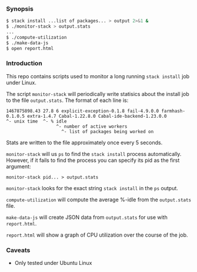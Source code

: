 
### Synopsis

```sh
$ stack install ...list of packages... > output 2>&1 &
$ ./monitor-stack > output.stats
...
$ ./compute-utilization
$ ./make-data-js
$ open report.html
```

### Introduction

This repo contains scripts used to monitor a long running `stack install`
job under Linux.

The script `monitor-stack` will periodically write statisics about the install job to the file `output.stats`. The format of each line is:

    1467875898.43 27.8 6 explicit-exception-0.1.8 fail-4.9.0.0 farmhash-0.1.0.5 extra-1.4.7 Cabal-1.22.8.0 Cabal-ide-backend-1.23.0.0
    ^- unix time  ^- % idle
                       ^- number of active workers
                         ^- list of packages being worked on

Stats are written to the file approximately once every 5 seconds.

`monitor-stack` will us `ps` to find the `stack install` process automatically.
However, if it fails to find the process you can specify its pid as the first argument:

    monitor-stack pid... > output.stats

`monitor-stack` looks for the exact string `stack install` in the `ps` output.

`compute-utilization` will compute the average %-idle from the `output.stats` file.

`make-data-js` will create JSON data from `output.stats` for use with `report.html`.

`report.html` will show a graph of CPU utilization over the course of the job.

### Caveats

- Only tested under Ubuntu Linux

